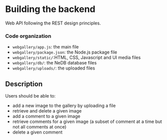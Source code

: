 # Building the backend

Web API following the REST design principles.  

### Code organization

- `webgallery/app.js`: the main file
- `webgallery/package.json`: the Node.js package file
- `webgallery/static/`:HTML, CSS, Javascript and UI media files
- `webgallery/db/`: the NeDB database files
- `webgallery/uploads/`: the uploaded files

## Description

Users should be able to:

- add a new image to the gallery by uploading a file 
- retrieve and delete a given image 
- add a comment to a given image
- retrieve comments for a given image (a subset of comment at a time but not all comments at once) 
- delete a given comment

